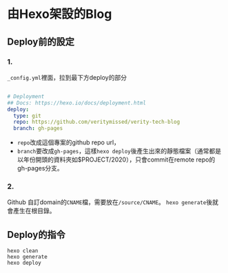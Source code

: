 # 由Hexo架設的Blog


## Deploy前的設定

### 1.

`_config.yml`裡面，拉到最下方deploy的部分

```yml

# Deployment
## Docs: https://hexo.io/docs/deployment.html
deploy:
  type: git
  repo: https://github.com/veritymissed/verity-tech-blog
  branch: gh-pages
```

- `repo`改成這個專案的github repo url，
- `branch`要改成`gh-pages`，這樣`hexo deploy`後產生出來的靜態檔案（通常都是以年份開頭的資料夾如$PROJECT/2020），只會commit在remote repo的gh-pages分支。

### 2.

Github 自訂domain的`CNAME`檔，需要放在`/source/CNAME`。
`hexo generate`後就會產生在根目錄。


## Deploy的指令
```
hexo clean
hexo generate
hexo deploy
```
